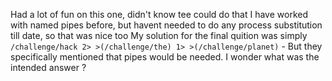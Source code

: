Had a lot of fun on this one, didn't know tee could do that
I have worked with named pipes before, but havent needed to do any process substitution till date, so that was nice too
My solution for the final quition was simply ``/challenge/hack 2> >(/challenge/the) 1> >(/challenge/planet)`` - But they specifically mentioned that pipes would be needed.
I wonder what was the intended answer ?
